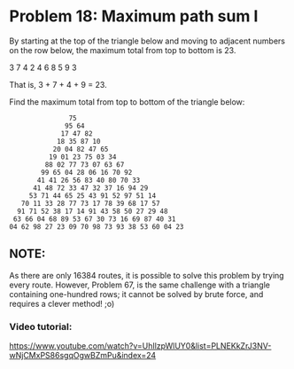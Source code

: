 # Problem 18: Maximum path sum I

By starting at the top of the triangle below and moving to adjacent numbers on the row below, the maximum total from top to bottom is 23.

   3
  7 4
 2 4 6
8 5 9 3

That is, 3 + 7 + 4 + 9 = 23.

Find the maximum total from top to bottom of the triangle below:
    
                   75
                  95 64
                 17 47 82
                18 35 87 10
               20 04 82 47 65
              19 01 23 75 03 34
             88 02 77 73 07 63 67
            99 65 04 28 06 16 70 92
           41 41 26 56 83 40 80 70 33
          41 48 72 33 47 32 37 16 94 29
         53 71 44 65 25 43 91 52 97 51 14
       70 11 33 28 77 73 17 78 39 68 17 57
      91 71 52 38 17 14 91 43 58 50 27 29 48
     63 66 04 68 89 53 67 30 73 16 69 87 40 31
    04 62 98 27 23 09 70 98 73 93 38 53 60 04 23

## NOTE: 
As there are only 16384 routes, it is possible to solve this problem by trying every route. 
However, Problem 67, is the same challenge with a triangle containing one-hundred rows; it cannot be solved by brute force, and requires a clever method! ;o)

### Video tutorial: 
https://www.youtube.com/watch?v=UhIlzpWlUY0&list=PLNEKkZrJ3NV-wNjCMxPS86sgqOgwBZmPu&index=24
